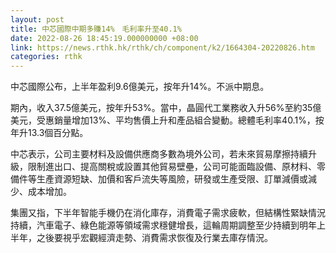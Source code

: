 ```yaml
---
layout: post
title: 中芯國際中期多賺14%　毛利率升至40.1%
date: 2022-08-26 18:45:19.000000000 +08:00
link: https://news.rthk.hk/rthk/ch/component/k2/1664304-20220826.htm
categories: rthk
---
```


中芯國際公布，上半年盈利9.6億美元，按年升14%。不派中期息。

期內，收入37.5億美元，按年升53%。當中，晶圓代工業務收入升56%至約35億美元，受惠銷量增加13%、平均售價上升和產品組合變動。總體毛利率40.1%，按年升13.3個百分點。

中芯表示，公司主要材料及設備供應商多數為境外公司，若未來貿易摩擦持續升級，限制進出口、提高關稅或設置其他貿易壁壘，公司可能面臨設備、原材料、零備件等生產資源短缺、加價和客戶流失等風險，研發或生產受限、訂單減價或減少、成本增加。

集團又指，下半年智能手機仍在消化庫存，消費電子需求疲軟，但結構性緊缺情況持續，汽車電子、綠色能源等領域需求穩健增長，這輪周期調整至少持續到明年上半年，之後要視乎宏觀經濟走勢、消費需求恢復及行業去庫存情況。
